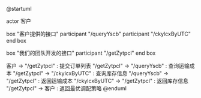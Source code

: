 @startuml

actor 客户

box "客户提供的接口"
  participant "/queryYscb"
  participant "/ckylcxByUTC"
end box

box "我们的团队开发的接口"
  participant "/getZytpcl"
end box

客户 -> "/getZytpcl" : 提交订单列表
"/getZytpcl" -> "/queryYscb" : 查询运输成本
"/getZytpcl" -> "/ckylcxByUTC" : 查询库存信息
"/queryYscb" -> "/getZytpcl" : 返回运输成本
"/ckylcxByUTC" -> "/getZytpcl" : 返回库存信息
"/getZytpcl" -> 客户 : 返回最优调配策略
@enduml
